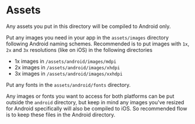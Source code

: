 # Assets
Any assets you put in this directory will be compiled to Android only. 

Put any images you need in your app in the `assets/images` directory following Android naming schemes. Recommended is to put images with `1x`, `2x` and `3x` resolutions (like on iOS) in the following directories

- 1x images in `/assets/android/images/mdpi`
- 2x images in `/assets/android/images/xhdpi`
- 3x images in `/assets/android/images/xxhdpi`

Put any fonts in the `assets/android/fonts` directory.

Any images or fonts you want to access for both platforms can be put outside the `android` directory, but keep in mind any images you've resized for Android specifically will also be compiled to iOS. So recommended flow is to keep these files in the Android directory.